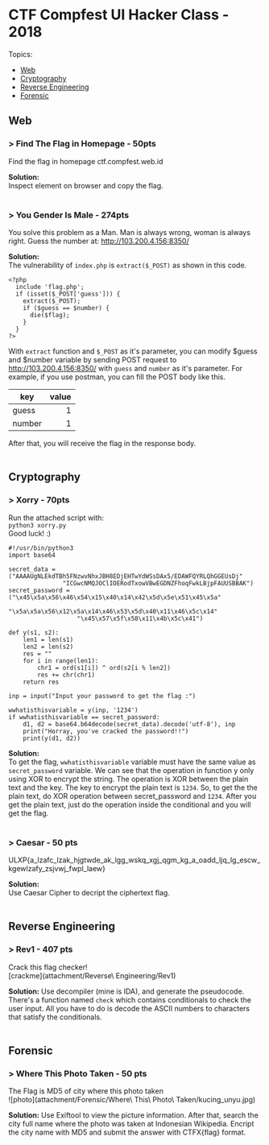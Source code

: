 # CTF Compfest UI Hacker Class - 2018

Topics:
- [Web](#web)
- [Cryptography](#cryptography)
- [Reverse Engineering](#reverse-engineering)
- [Forensic](#forensic)

## Web
### > Find The Flag in Homepage - 50pts
Find the flag in homepage ctf.compfest.web.id

**Solution:**  
Inspect element on browser and copy the flag.  
<br>

### > You Gender Is Male - 274pts
You solve this problem as a Man. Man is always wrong, woman is always right. Guess the number at: http://103.200.4.156:8350/

**Solution:**  
The vulnerability of `index.php` is `extract($_POST)` as shown in this code.
```
<?php
  include 'flag.php';
  if (isset($_POST['guess'])) {
    extract($_POST);
    if ($guess == $number) {
      die($flag);
    }
  }
?>
``` 
With `extract` function and `$_POST` as it's parameter, you can modify $guess and $number variable by sending POST request to http://103.200.4.156:8350/ with `guess` and `number` as it's parameter. For example, if you use postman, you can fill the POST body like this.  

| key | value |
| ----- | -----: |
| guess | 1 |
| number | 1 |

After that, you will receive the flag in the response body.  
<br>

## Cryptography
### > Xorry - 70pts
Run the attached script with:  
`python3 xorry.py`  
Good luck! :)

```
#!/usr/bin/python3
import base64

secret_data = ("AAAAUgNLEkdTBh5FNzwvNhxJBH8EDjEHTwYdWSsDAx5/EDAWFQYRLQhGGEUsDj"
               "ICGwcNMQJOClIOERodTxowVBwEGDNZFhoqFwkLBjpFAUUSBBAK")
secret_password = ("\x45\x5a\x56\x46\x54\x15\x40\x14\x42\x5d\x5e\x51\x45\x5a"
                   "\x5a\x5a\x56\x12\x5a\x14\x46\x53\x5d\x40\x11\x46\x5c\x14"
                   "\x45\x57\x5f\x58\x11\x4b\x5c\x41")

def y(s1, s2):
    len1 = len(s1)
    len2 = len(s2)
    res = ""
    for i in range(len1):
        chr1 = ord(s1[i]) ^ ord(s2[i % len2])
        res += chr(chr1)
    return res

inp = input("Input your password to get the flag :")

wwhatisthisvariable = y(inp, '1234')
if wwhatisthisvariable == secret_password:
    d1, d2 = base64.b64decode(secret_data).decode('utf-8'), inp
    print("Horray, you've cracked the password!!")
    print(y(d1, d2))
```

**Solution:**  
To get the flag, `wwhatisthisvariable` variable must have the same value as `secret_password` variable. We can see that the operation in function y only using XOR to encrypt the string. The operation is XOR between the plain text and the key. The key to encrypt the plain text is `1234`. So, to get the the plain text, do XOR operation between secret_password and `1234`. After you get the plain text, just do the operation inside the conditional and you will get the flag.  
<br>

### > Caesar - 50 pts
ULXP{a_lzafc_lzak_hjgtwde_ak_lgg_wskq_xgj_qgm_kg_a_oadd_ljq_lg_escw_kgewlzafy_zsjvwj_fwpl_laew}

**Solution:**  
Use Caesar Cipher to decript the ciphertext flag.  
<br>

## Reverse Engineering
### > Rev1 - 407 pts
Crack this flag checker!  
[crackme](attachment/Reverse\ Engineering/Rev1)

**Solution:**
Use decompiler (mine is IDA), and generate the pseudocode. There's a function named `check` which contains conditionals to check the user input. All you have to do is decode the ASCII numbers to characters that satisfy the conditionals.  
<br>

## Forensic
### > Where This Photo Taken - 50 pts
The Flag is MD5 of city where this photo taken  
![photo](attachment/Forensic/Where\ This\ Photo\ Taken/kucing_unyu.jpg)

**Solution:**
Use Exiftool to view the picture information. After that, search the city full name where the photo was taken at Indonesian Wikipedia. Encript the city name with MD5 and submit the answer with CTFX{flag} format. 